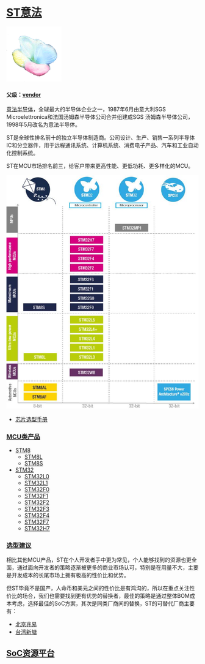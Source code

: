 ﻿# [ST意法](https://github.com/sochub/ST)

[![sites](SoC/qitas.png)](http://www.qitas.cn) 

#### 父级：[vendor](https://github.com/sochub/vendor) 

[意法半导体](https://www.st.com/content/st_com/zh.html)，全球最大的半导体企业之一，1987年6月由意大利SGS Microelettronica和法国汤姆森半导体公司合并组建成SGS 汤姆森半导体公司，1998年5月改名为意法半导体。

ST是全球性排名前十的独立半导体制造商。公司设计、生产、销售一系列半导体IC和分立器件，用于远程通讯系统、计算机系统、消费电子产品、汽车和工业自动化控制系统。

ST在MCU市场排名前三，给客户带来更高性能、更低功耗、更多样化的MCU。

[![sites](SoC/STM.jpg)](https://www.st.com/zh/microcontrollers-microprocessors.html) 

*  [芯片选型手册](docs/) 

###  [MCU类产品](https://github.com/sochub/ST)  

* [STM8](https://github.com/sochub/STM8) 
	* [STM8L](https://github.com/sochub/STM8L) 
	* [STM8S](https://github.com/sochub/STM8S) 
* [STM32](https://github.com/sochub/STM32) 
	* [STM32L0](https://github.com/sochub/STM32L0) 
	* [STM32L1](https://github.com/sochub/STM32L1) 
	* [STM32F0](https://github.com/sochub/STM32F0) 
	* [STM32F1](https://github.com/sochub/STM32F1) 
	* [STM32F2](https://github.com/sochub/STM32F2) 
	* [STM32F3](https://github.com/sochub/STM32F3) 
	* [STM32F4](https://github.com/sochub/STM32F4) 
	* [STM32F7](https://github.com/sochub/STM32F7) 
	* [STM32H7](https://github.com/sochub/STM32H7) 

### [选型建议](https://github.com/sochub/ST)

相比其他MCU产品，ST在个人开发者手中更为常见，个人能够找到的资源也更全面，通过面向开发者的策略逐渐被更多的商业市场认可，特别是在用量不大，主要是开发成本的长尾市场上拥有极高的性价比和优势。

但ST毕竟不是国产，人命币和美元之间的性价比是有鸿沟的，所以在重点关注性价比的场合，我们也需要找到更有优势的替换者，最佳的策略是通过整体BOM成本考虑，选择最佳的SoC方案，其次是同类厂商间的替换，ST的可替代厂商主要有：
*  [北京兆易](https://github.com/sochub/gigadevice) 
*  [台湾新塘](https://github.com/sochub/nuvoton) 

##  [SoC资源平台](http://www.qitas.cn)